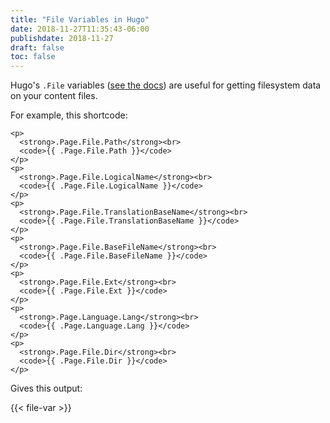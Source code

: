 ```yaml
---
title: "File Variables in Hugo"
date: 2018-11-27T11:35:43-06:00
publishdate: 2018-11-27
draft: false
toc: false
---
```


Hugo's `.File` variables ([see the docs](https://gohugo.io/variables/files/)) are useful for getting filesystem data on your content files. 

<!--more-->

For example, this shortcode:

```
<p>
  <strong>.Page.File.Path</strong><br>
  <code>{{ .Page.File.Path }}</code>
</p>
<p>
  <strong>.Page.File.LogicalName</strong><br>
  <code>{{ .Page.File.LogicalName }}</code>
</p>
<p>
  <strong>.Page.File.TranslationBaseName</strong><br>
  <code>{{ .Page.File.TranslationBaseName }}</code>
</p>
<p>
  <strong>.Page.File.BaseFileName</strong><br>
  <code>{{ .Page.File.BaseFileName }}</code>
</p>
<p>
  <strong>.Page.File.Ext</strong><br>
  <code>{{ .Page.File.Ext }}</code>
</p>
<p>
  <strong>.Page.Language.Lang</strong><br>
  <code>{{ .Page.Language.Lang }}</code>
</p>
<p>
  <strong>.Page.File.Dir</strong><br>
  <code>{{ .Page.File.Dir }}</code>
</p>
```

Gives this output:

{{< file-var >}}
